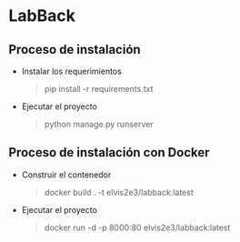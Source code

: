 LabBack
==================================

Proceso de instalación
----------------------
+ Instalar los requerimientos 
  > pip install -r requirements.txt
+ Ejecutar el proyecto
  > python manage.py runserver

Proceso de instalación con Docker
----------------------
+ Construir el contenedor
  > docker build . -t elvis2e3/labback:latest
+ Ejecutar el proyecto 
  > docker run -d -p 8000:80 elvis2e3/labback:latest